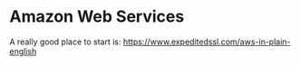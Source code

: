 # Amazon Web Services

A really good place to start is: https://www.expeditedssl.com/aws-in-plain-english
